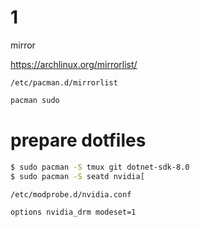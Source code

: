# 1

mirror

https://archlinux.org/mirrorlist/

`/etc/pacman.d/mirrorlist`


```sh
pacman sudo
```

# prepare dotfiles

```sh
$ sudo pacman -S tmux git dotnet-sdk-8.0
$ sudo pacman -S seatd nvidia[
```

`/etc/modprobe.d/nvidia.conf`

```sh
options nvidia_drm modeset=1
```


